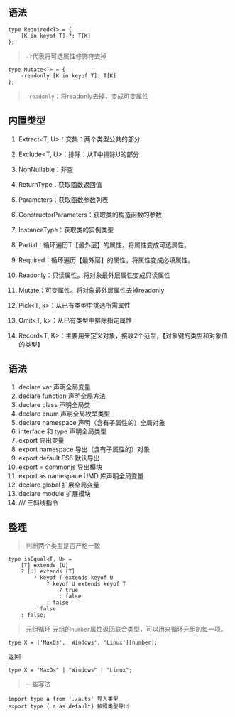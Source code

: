 ## 语法
```
type Required<T> = {
    [K in keyof T]-?: T[K]
};
```
> `-?`代表将可选属性修饰符去掉

```
type Mutate<T> = {
    -readonly [K in keyof T]: T[K]
};
```
> `-readonly`：将readonly去掉，变成可变属性

## 内置类型
1. Extract<T, U>：交集：两个类型公共的部分
2. Exclude<T, U>：排除：从T中排除U的部分
3. NonNullable<T>：非空
4. ReturnType<T>：获取函数返回值
5. Parameters<T>：获取函数参数列表
6. ConstructorParameters<T>：获取类的构造函数的参数
7. InstanceType<T>：获取类的实例类型

8. Partial<T>：循环遍历T【最外层】的属性，将属性变成可选属性。
9. Required<T>：循环遍历【最外层】的属性，将属性变成必填属性。
10. Readonly<T>：只读属性。将对象最外层属性变成只读属性
11. Mutate<T>：可变属性。将对象最外层属性去掉readonly

12. Pick<T, k>：从已有类型中挑选所需属性
13. Omit<T, k>：从已有类型中排除指定属性
14. Record<T, K>：主要用来定义对象，接收2个范型，【对象键的类型和对象值的类型】



## 语法
1. declare var 声明全局变量
2. declare function 声明全局方法
3. declare class 声明全局类
4. declare enum 声明全局枚举类型
5. declare namespace 声明（含有子属性的）全局对象
6. interface 和 type 声明全局类型
7. export 导出变量
8. export namespace 导出（含有子属性的）对象
9. export default ES6 默认导出
10. export = commonjs 导出模块
11. export as namespace UMD 库声明全局变量
12. declare global 扩展全局变量
13. declare module 扩展模块
14. ///  三斜线指令


## 整理
> 判断两个类型是否严格一致
```
type isEqual<T, U> = 
    [T] extends [U]
    ? [U] extends [T] 
        ? keyof T extends keyof U 
            ? keyof U extends keyof T 
                ? true 
                : false 
            : false
        : false
    : false;
```

> 元组循环
> 元组的`number`属性返回联合类型，可以用来循环元组的每一项。
```
type X = ['MaxOs', 'Windows', 'Linux'][number];
```
返回
```
type X = "MaxOs" | "Windows" | "Linux";
```


> 一些写法
```
import type a from './a.ts' 导入类型
export type { a as default} 按照类型导出
```